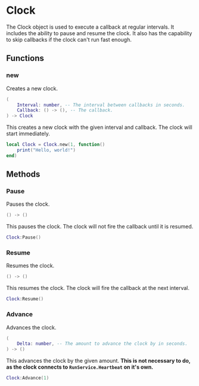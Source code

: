 # Clock

The Clock object is used to execute a callback at regular intervals. It includes the ability to pause and resume the clock. It also has the capability to skip callbacks if the clock can't run fast enough.

## Functions

### new

Creates a new clock.

```lua
(
	Interval: number, -- The interval between callbacks in seconds.
	Callback: () -> (), -- The callback.
) -> Clock
```

This creates a new clock with the given interval and callback. The clock will start immediately.

```lua
local Clock = Clock.new(1, function()
	print("Hello, world!")
end)
```

## Methods

### Pause

Pauses the clock.

```lua
() -> ()
```

This pauses the clock. The clock will not fire the callback until it is resumed.

```lua
Clock:Pause()
```

### Resume

Resumes the clock.

```lua
() -> ()
```

This resumes the clock. The clock will fire the callback at the next interval.

```lua
Clock:Resume()
```

### Advance

Advances the clock.

```lua
(
	Delta: number, -- The amount to advance the clock by in seconds.
) -> ()
```

This advances the clock by the given amount. **This is not necessary to do, as the clock connects to `RunService.Heartbeat` on it's own.**

```lua
Clock:Advance(1)
```